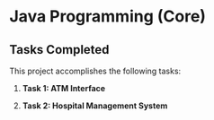# Java Programming (Core)

## Tasks Completed
This project accomplishes the following tasks:

1. **Task 1: ATM Interface**

2. **Task 2: Hospital Management System**
